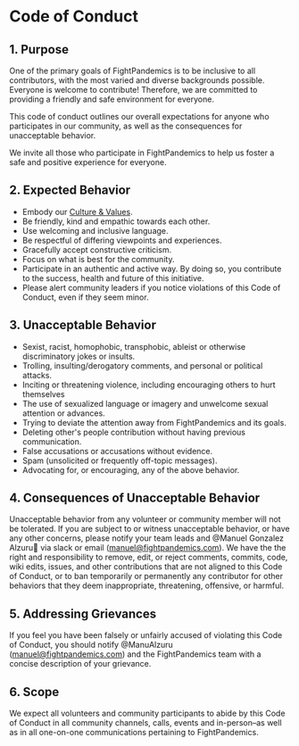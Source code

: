 # Code of Conduct

## 1. Purpose

One of the primary goals of FightPandemics is to be inclusive to all contributors, with the most varied and diverse backgrounds possible. Everyone is welcome to contribute! Therefore, we are committed to providing a friendly and safe environment for everyone.

This code of conduct outlines our overall expectations for anyone who participates in our community, as well as the consequences for unacceptable behavior.

We invite all those who participate in FightPandemics to help us foster a safe and positive experience for everyone.

## 2. Expected Behavior

- Embody our [Culture & Values](https://www.notion.so/Culture-Values-e13ffab4eac94ba18dce820c0c10c2ba).
- Be friendly, kind and empathic towards each other.
- Use welcoming and inclusive language.
- Be respectful of differing viewpoints and experiences.
- Gracefully accept constructive criticism.
- Focus on what is best for the community.
- Participate in an authentic and active way. By doing so, you contribute to the success, health and future of this initiative.
- Please alert community leaders if you notice violations of this Code of Conduct, even if they seem minor.

## 3. Unacceptable Behavior

- Sexist, racist, homophobic, transphobic, ableist or otherwise discriminatory jokes or insults.
- Trolling, insulting/derogatory comments, and personal or political attacks.
- Inciting or threatening violence, including encouraging others to hurt themselves
- The use of sexualized language or imagery and unwelcome sexual attention or advances.
- Trying to deviate the attention away from FightPandemics and its goals.
- Deleting other's people contribution without having previous communication.
- False accusations or accusations without evidence.
- Spam (unsolicited or frequently off-topic messages).
- Advocating for, or encouraging, any of the above behavior.

## 4. Consequences of Unacceptable Behavior

Unacceptable behavior from any volunteer or community member will not be tolerated. If you are subject to or witness unacceptable behavior, or have any other concerns, please notify your team leads and @Manuel Gonzalez Alzuru🥑 via slack or email (manuel@fightpandemics.com). We have the the right and responsibility to remove, edit, or reject comments, commits, code, wiki edits, issues, and other contributions that are not aligned to this Code of Conduct, or to ban temporarily or permanently any contributor for other behaviors that they deem inappropriate, threatening, offensive, or harmful.

## 5. Addressing Grievances

If you feel you have been falsely or unfairly accused of violating this Code of Conduct, you should notify @ManuAlzuru (manuel@fightpandemics.com) and the FightPandemics team with a concise description of your grievance.

## 6. Scope

We expect all volunteers and community participants to abide by this Code of Conduct in all community channels, calls, events and in-person–as well as in all one-on-one communications pertaining to FightPandemics.






